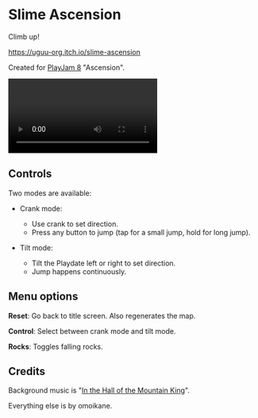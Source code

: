 # Slime Ascension

Climb up!

https://uguu-org.itch.io/slime-ascension

Created for [PlayJam 8](https://itch.io/jam/playjam-8) "Ascension".

![](doc/demo.mp4)

## Controls

Two modes are available:

* Crank mode:
   + Use crank to set direction.
   + Press any button to jump (tap for a small jump, hold for long jump).

* Tilt mode:
   + Tilt the Playdate left or right to set direction.
   + Jump happens continuously.

## Menu options

**Reset**: Go back to title screen.  Also regenerates the map.

**Control**: Select between crank mode and tilt mode.

**Rocks**: Toggles falling rocks.

## Credits

Background music is "[In the Hall of the Mountain King](https://en.wikipedia.org/wiki/File:Grieg_-_Peer_Gynt_Suite_No._1,_Op._46_-_IV._In_the_Hall_of_the_Mountain_King_%28Musopen_Symphony%29.flac)".

Everything else is by omoikane.

